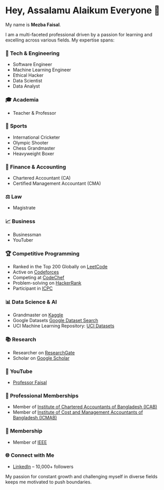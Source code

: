 # Hey, Assalamu Alaikum Everyone 👋  

My name is **Mezba Faisal**.

I am a multi-faceted professional driven by a passion for learning and excelling across various fields. My expertise spans:

### 🔧 **Tech & Engineering**  
- Software Engineer  
- Machine Learning Engineer  
- Ethical Hacker  
- Data Scientist  
- Data Analyst    

### 🎓 **Academia**  
- Teacher & Professor  

### 🏏 **Sports**  
- International Cricketer  
- Olympic Shooter  
- Chess Grandmaster  
- Heavyweight Boxer  

### 💼 **Finance & Accounting**  
- Chartered Accountant (CA)  
- Certified Management Accountant (CMA)  

### ⚖️ **Law**  
- Magistrate  

### 📈 **Business**  
- Businessman  
- YouTuber  

### 🏆 **Competitive Programming**  
- Ranked in the Top 200 Globally on [LeetCode](https://leetcode.com/u/mezbafaisal/)  
- Active on [Codeforces](https://codeforces.com/profile/mezbafaisal)  
- Competing at [CodeChef](https://www.codechef.com/users/mezbafaisal)  
- Problem-solving on [HackerRank](https://www.hackerrank.com/profile/mezbafaisal)  
- Participant in [ICPC](https://icpc.global/private/profile/1166496)  

### 📊 **Data Science & AI**  
- Grandmaster on [Kaggle](https://www.kaggle.com/mezbafaisal)  
- Google Datasets [Google Dataset Search](https://datasetsearch.research.google.com/)  
- UCI Machine Learning Repository: [UCI Datasets](https://archive.ics.uci.edu/profile)  

### 📚 **Research**  
- Researcher on [ResearchGate](https://www.researchgate.net/profile/Mezba-Faisal)  
- Scholar on [Google Scholar](https://scholar.google.com/citations?user=IA-B5ncAAAAJ&hl=en)  

### 🎥 **YouTube**  
- [Professor Faisal](https://www.youtube.com/@ProfessorFaisal)  

### 📜 **Professional Memberships**   
- Member of [Institute of Chartered Accountants of Bangladesh (ICAB)](https://www.icab.org.bd/)  
- Member of [Institute of Cost and Management Accountants of Bangladesh (ICMAB)](https://icmab.gov.bd/)  

### 🏅 **Membership**  
- Member of [IEEE](https://www.ieee.org/)  

### 🌐 **Connect with Me**  
- [LinkedIn](https://www.linkedin.com/in/mezbafaisal/) – 10,000+ followers  

My passion for constant growth and challenging myself in diverse fields keeps me motivated to push boundaries.
